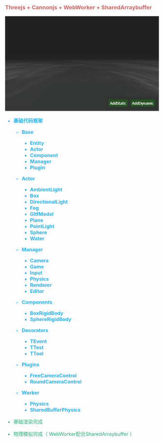<strong>
<font size="4" color="#cc6666">

Threejs + Cannonjs + WebWorker + SharedArraybuffer

</font>

![](./Example.gif)

<font size="3" color="#2cb2e7">

-   基础代码框架

    -   Base

        -   Entity
        -   Actor
        -   Component
        -   Manager
        -   Plugin

    -   Actor

        -   AmbientLight
        -   Box
        -   DirectionalLight
        -   Fog
        -   GltfModel
        -   Plane
        -   PointLight
        -   Sphere
        -   Water

    -   Manager

        -   Camera
        -   Game
        -   Input
        -   Physics
        -   Renderer
        -   Editor

    -   Components

        -   BoxRigidBody
        -   SphereRigidBody

    -   Decorators

        -   TEvent
        -   TTest
        -   TTool

    -   Plugins

        -   FreeCameraControl
        -   RoundCameraControl

    -   Worker

        -   Physics
        -   SharedBufferPhysics

</font>
</strong>

<font size="3" color="#2cae77">

-   基础渲染完成

-   物理模拟完成（ WebWorker配合SharedArraybuffer ）

</font>
